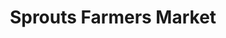 ---
title: "Sprouts Farmers Market"
url: /san-diego/sprouts-farmers-market-carmel-mountain-road/
shop: Supermarkt
---